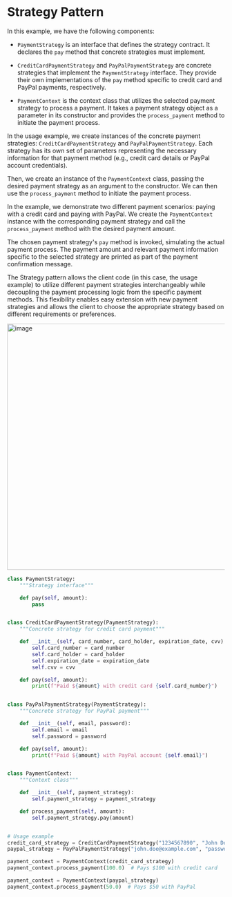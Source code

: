 # Strategy Pattern

In this example, we have the following components:

- `PaymentStrategy` is an interface that defines the strategy contract. It
  declares the `pay` method that concrete strategies must implement.

- `CreditCardPaymentStrategy` and `PayPalPaymentStrategy` are concrete
  strategies that implement the `PaymentStrategy` interface. They provide their
  own implementations of the `pay` method specific to credit card and PayPal
  payments, respectively.

- `PaymentContext` is the context class that utilizes the selected payment
  strategy to process a payment. It takes a payment strategy object as a
  parameter in its constructor and provides the `process_payment` method to
  initiate the payment process.

In the usage example, we create instances of the concrete payment strategies:
`CreditCardPaymentStrategy` and `PayPalPaymentStrategy`. Each strategy has its
own set of parameters representing the necessary information for that payment
method (e.g., credit card details or PayPal account credentials).

Then, we create an instance of the `PaymentContext` class, passing the desired
payment strategy as an argument to the constructor. We can then use the
`process_payment` method to initiate the payment process.

In the example, we demonstrate two different payment scenarios: paying with a
credit card and paying with PayPal. We create the `PaymentContext` instance
with the corresponding payment strategy and call the `process_payment` method
with the desired payment amount.

The chosen payment strategy's `pay` method is invoked, simulating the actual
payment process. The payment amount and relevant payment information specific
to the selected strategy are printed as part of the payment confirmation
message.

The Strategy pattern allows the client code (in this case, the usage example)
to utilize different payment strategies interchangeably while decoupling the
payment processing logic from the specific payment methods. This flexibility
enables easy extension with new payment strategies and allows the client to
choose the appropriate strategy based on different requirements or preferences.

<img width="571" alt="image" src="https://github.com/jfrerich/oop-design-patterns/assets/7575921/1bf72425-27e8-4bf7-829d-d069889e193a">

```python
class PaymentStrategy:
    """Strategy interface"""

    def pay(self, amount):
        pass


class CreditCardPaymentStrategy(PaymentStrategy):
    """Concrete strategy for credit card payment"""

    def __init__(self, card_number, card_holder, expiration_date, cvv):
        self.card_number = card_number
        self.card_holder = card_holder
        self.expiration_date = expiration_date
        self.cvv = cvv

    def pay(self, amount):
        print(f"Paid ${amount} with credit card {self.card_number}")


class PayPalPaymentStrategy(PaymentStrategy):
    """Concrete strategy for PayPal payment"""

    def __init__(self, email, password):
        self.email = email
        self.password = password

    def pay(self, amount):
        print(f"Paid ${amount} with PayPal account {self.email}")


class PaymentContext:
    """Context class"""

    def __init__(self, payment_strategy):
        self.payment_strategy = payment_strategy

    def process_payment(self, amount):
        self.payment_strategy.pay(amount)


# Usage example
credit_card_strategy = CreditCardPaymentStrategy("1234567890", "John Doe", "12/2023", "123")
paypal_strategy = PayPalPaymentStrategy("john.doe@example.com", "password123")

payment_context = PaymentContext(credit_card_strategy)
payment_context.process_payment(100.0)  # Pays $100 with credit card

payment_context = PaymentContext(paypal_strategy)
payment_context.process_payment(50.0)  # Pays $50 with PayPal
```
